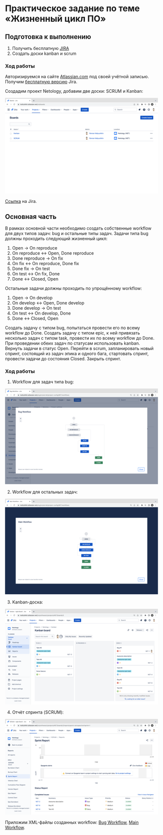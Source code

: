 # Практическое задание по теме «Жизненный цикл ПО»

## Подготовка к выполнению

1. Получить бесплатную [JIRA](https://www.atlassian.com/ru/software/jira/free)
2. Создать доски kanban и scrum

### Ход работы

Авторизируемся на сайте [Atlassian.com](https://www.atlassian.com) под своей учётной записью. Получим [бесплатную версию]((https://www.atlassian.com/ru/software/jira/free)) Jira. 

Создадим проект Netology, добавим две доски: SCRUM и Kanban:

![Boards](img/boards.png)

[Ссылка](https://maliushkin.atlassian.net/jira/boards) на Jira.

## Основная часть

В рамках основной части необходимо создать собственные workflow для двух типов задач: bug и остальные типы задач. Задачи типа bug должны проходить следующий жизненный цикл:
1. Open -> On reproduce
2. On reproduce <-> Open, Done reproduce
3. Done reproduce -> On fix
4. On fix <-> On reproduce, Done fix
5. Done fix -> On test
6. On test <-> On fix, Done
7. Done <-> Closed, Open

Остальные задачи должны проходить по упрощённому workflow:
1. Open -> On develop
2. On develop <-> Open, Done develop
3. Done develop -> On test
4. On test <-> On develop, Done
5. Done <-> Closed, Open

Создать задачу с типом bug, попытаться провести его по всему workflow до Done. Создать задачу с типом epic, к ней привязать несколько задач с типом task, провести их по всему workflow до Done. При проведении обеих задач по статусам использовать kanban. Вернуть задачи в статус Open.
Перейти в scrum, запланировать новый спринт, состоящий из задач эпика и одного бага, стартовать спринт, провести задачи до состояния Closed. Закрыть спринт.

### Ход работы

1. Workflow для задач типа bug:

![Bug Workflow](img/bug-workflow.png)

2. Workflow для остальных задач:

![All Workflow](img/all-workflow.png)

3. Kanban-доска:

![Kanban](img/kanban.png)

4. Отчёт спринта (SCRUM):

![SCRUM](img/scrum.png)

Приложим XML-файлы созданных workflow: [Bug Workflow](xml/Bug%20Workflow.xml), [Main Workflow](xml/Main%20Workflow.xml).
